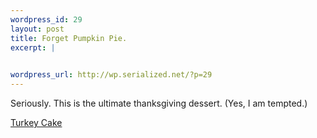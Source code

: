 ```yaml
--- 
wordpress_id: 29
layout: post
title: Forget Pumpkin Pie.
excerpt: |
  

wordpress_url: http://wp.serialized.net/?p=29
---
```

Seriously. This is the ultimate thanksgiving dessert. (Yes, I am tempted.)

[Turkey Cake](http://familyfun.go.com/recipes/special/cake/cake_turkey/)

